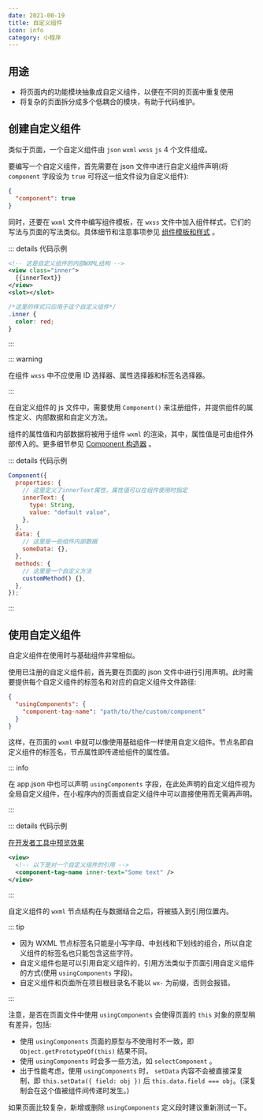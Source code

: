 ```yaml
---
date: 2021-00-19
title: 自定义组件
icon: info
category: 小程序
---
```


## 用途

- 将页面内的功能模块抽象成自定义组件，以便在不同的页面中重复使用
- 将复杂的页面拆分成多个低耦合的模块，有助于代码维护。

## 创建自定义组件

类似于页面，一个自定义组件由 `json` `wxml` `wxss` `js` 4 个文件组成。

要编写一个自定义组件，首先需要在 json 文件中进行自定义组件声明(将 `component` 字段设为 `true` 可将这一组文件设为自定义组件):

```json
{
  "component": true
}
```

同时，还要在 `wxml` 文件中编写组件模板，在 `wxss` 文件中加入组件样式，它们的写法与页面的写法类似。具体细节和注意事项参见 [组件模板和样式](style.md) 。

::: details 代码示例

```xml
<!-- 这是自定义组件的内部WXML结构 -->
<view class="inner">
  {{innerText}}
</view>
<slot></slot>
```

```css
/*这里的样式只应用于这个自定义组件*/
.inner {
  color: red;
}
```

:::

::: warning

在组件 `wxss` 中不应使用 ID 选择器、属性选择器和标签名选择器。

:::

在自定义组件的 js 文件中，需要使用 `Component()` 来注册组件，并提供组件的属性定义、内部数据和自定义方法。

组件的属性值和内部数据将被用于组件 `wxml` 的渲染，其中，属性值是可由组件外部传入的。更多细节参见 [Component 构造器](component.md) 。

::: details 代码示例

```js
Component({
  properties: {
    // 这里定义了innerText属性，属性值可以在组件使用时指定
    innerText: {
      type: String,
      value: "default value",
    },
  },
  data: {
    // 这里是一些组件内部数据
    someData: {},
  },
  methods: {
    // 这里是一个自定义方法
    customMethod() {},
  },
});
```

:::

## 使用自定义组件

自定义组件在使用时与基础组件非常相似。

使用已注册的自定义组件前，首先要在页面的 json 文件中进行引用声明。此时需要提供每个自定义组件的标签名和对应的自定义组件文件路径:

```json
{
  "usingComponents": {
    "component-tag-name": "path/to/the/custom/component"
  }
}
```

这样，在页面的 `wxml` 中就可以像使用基础组件一样使用自定义组件。节点名即自定义组件的标签名，节点属性即传递给组件的属性值。

::: info

在 app.json 中也可以声明 `usingComponents` 字段，在此处声明的自定义组件视为全局自定义组件，在小程序内的页面或自定义组件中可以直接使用而无需再声明。

:::

::: details 代码示例

[在开发者工具中预览效果](https://developers.weixin.qq.com/s/OMfVAKmZ6KZT)

```xml
<view>
  <!-- 以下是对一个自定义组件的引用 -->
  <component-tag-name inner-text="Some text" />
</view>
```

:::

自定义组件的 `wxml` 节点结构在与数据结合之后，将被插入到引用位置内。

::: tip

- 因为 WXML 节点标签名只能是小写字母、中划线和下划线的组合，所以自定义组件的标签名也只能包含这些字符。
- 自定义组件也是可以引用自定义组件的，引用方法类似于页面引用自定义组件的方式(使用 `usingComponents` 字段)。
- 自定义组件和页面所在项目根目录名不能以 `wx-` 为前缀，否则会报错。

:::

注意，是否在页面文件中使用 `usingComponents` 会使得页面的 `this` 对象的原型稍有差异，包括:

- 使用 `usingComponents` 页面的原型与不使用时不一致，即 `Object.getPrototypeOf(this)` 结果不同。
- 使用 `usingComponents` 时会多一些方法，如 `selectComponent` 。
- 出于性能考虑，使用 `usingComponents` 时， `setData` 内容不会被直接深复制，即 `this.setData({ field: obj })` 后 `this.data.field === obj`。(深复制会在这个值被组件间传递时发生。)

如果页面比较复杂，新增或删除 `usingComponents` 定义段时建议重新测试一下。
